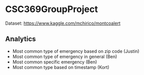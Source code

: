 # CSC369GroupProject

Dataset:
https://www.kaggle.com/mchirico/montcoalert

## Analytics
* Most common type of emergency based on zip code (Justin)
* Most common type of emergency in general (Ben)
* Most common specific emergency (Ben)
* Most common type based on timestamp (Kort)